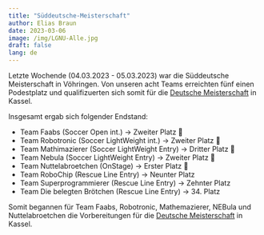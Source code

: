 ```yaml
---
title: "Süddeutsche-Meisterschaft"
author: Elias Braun
date: 2023-03-06
image: /img/LGNU-Alle.jpg
draft: false
lang: de
---
```


Letzte Wochende (04.03.2023 - 05.03.2023) war die Süddeutsche
Meisterschaft in Vöhringen. Von unseren acht Teams erreichten 
fünf einen Podestplatz und qualifizuerten sich somit für die 
[Deutsche Meisterschaft](/posts/germanopen2023) in Kassel.

Insgesamt ergab sich folgender Endstand:

 - Team Faabs (Soccer Open int.) &rarr; Zweiter Platz 🥈
 - Team Robotronic (Soccer LightWeight int.) &rarr; Zweiter Platz 🥈
 - Team Mathimazierer (Soccer LightWeight Entry) &rarr; Dritter Platz 🥉
 - Team Nebula (Soccer LightWeight Entry) &rarr; Zweiter Platz 🥈
 - Team Nuttelabroetchen (OnStage) &rarr; Erster Platz 🥇
 - Team RoboChip (Rescue Line Entry) &rarr; Neunter Platz
 - Team Superprogrammierer (Rescue Line Entry) &rarr; Zehnter Platz
 - Team Die belegten Brötchen (Rescue Line Entry) &rarr; 34. Platz

 Somit begannen für Team Faabs, Robotronic, Mathemazierer, NEBula und
 Nuttelabroetchen die Vorbereitungen für die 
 [Deutsche Meisterschaft](/posts/germanopen2023) in Kassel.
